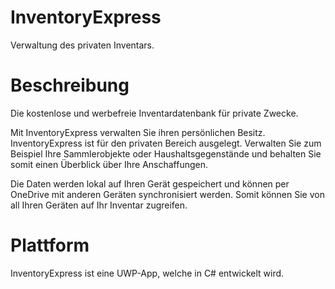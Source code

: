 
# InventoryExpress
Verwaltung des privaten Inventars.

# Beschreibung
Die kostenlose und werbefreie Inventardatenbank für private Zwecke. 

Mit InventoryExpress verwalten Sie ihren persönlichen Besitz. InventoryExpress ist für den privaten Bereich ausgelegt. Verwalten Sie zum Beispiel Ihre Sammlerobjekte oder Haushaltsgegenstände und behalten Sie somit einen Überblick über Ihre Anschaffungen.

Die Daten werden lokal auf Ihren Gerät gespeichert und können per OneDrive mit anderen Geräten synchronisiert werden. Somit können Sie von all Ihren Geräten auf Ihr Inventar zugreifen.

# Plattform
InventoryExpress ist eine UWP-App, welche in C# entwickelt wird.
